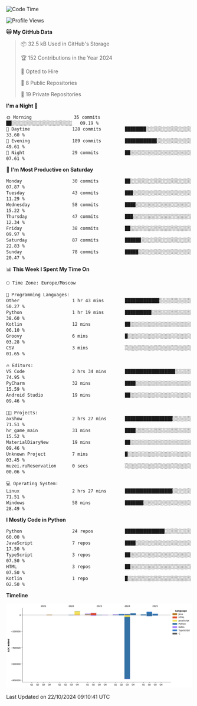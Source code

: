 <!--START_SECTION:waka-->
![Code Time](http://img.shields.io/badge/Code%20Time-535%20hrs%2039%20mins-blue)

![Profile Views](http://img.shields.io/badge/Profile%20Views-4-blue)

**🐱 My GitHub Data** 

> 📦 32.5 kB Used in GitHub's Storage 
 > 
> 🏆 152 Contributions in the Year 2024
 > 
> 💼 Opted to Hire
 > 
> 📜 8 Public Repositories 
 > 
> 🔑 19 Private Repositories 
 > 
**I'm a Night 🦉** 

```text
🌞 Morning                35 commits          ██░░░░░░░░░░░░░░░░░░░░░░░   09.19 % 
🌆 Daytime                128 commits         ████████░░░░░░░░░░░░░░░░░   33.60 % 
🌃 Evening                189 commits         ████████████░░░░░░░░░░░░░   49.61 % 
🌙 Night                  29 commits          ██░░░░░░░░░░░░░░░░░░░░░░░   07.61 % 
```
📅 **I'm Most Productive on Saturday** 

```text
Monday                   30 commits          ██░░░░░░░░░░░░░░░░░░░░░░░   07.87 % 
Tuesday                  43 commits          ███░░░░░░░░░░░░░░░░░░░░░░   11.29 % 
Wednesday                58 commits          ████░░░░░░░░░░░░░░░░░░░░░   15.22 % 
Thursday                 47 commits          ███░░░░░░░░░░░░░░░░░░░░░░   12.34 % 
Friday                   38 commits          ██░░░░░░░░░░░░░░░░░░░░░░░   09.97 % 
Saturday                 87 commits          ██████░░░░░░░░░░░░░░░░░░░   22.83 % 
Sunday                   78 commits          █████░░░░░░░░░░░░░░░░░░░░   20.47 % 
```


📊 **This Week I Spent My Time On** 

```text
🕑︎ Time Zone: Europe/Moscow

💬 Programming Languages: 
Other                    1 hr 43 mins        █████████████░░░░░░░░░░░░   50.27 % 
Python                   1 hr 19 mins        ██████████░░░░░░░░░░░░░░░   38.60 % 
Kotlin                   12 mins             ██░░░░░░░░░░░░░░░░░░░░░░░   06.10 % 
Groovy                   6 mins              █░░░░░░░░░░░░░░░░░░░░░░░░   03.28 % 
CSV                      3 mins              ░░░░░░░░░░░░░░░░░░░░░░░░░   01.65 % 

🔥 Editors: 
VS Code                  2 hrs 34 mins       ███████████████████░░░░░░   74.95 % 
PyCharm                  32 mins             ████░░░░░░░░░░░░░░░░░░░░░   15.59 % 
Android Studio           19 mins             ██░░░░░░░░░░░░░░░░░░░░░░░   09.46 % 

🐱‍💻 Projects: 
axShow                   2 hrs 27 mins       ██████████████████░░░░░░░   71.51 % 
hr_game_main             31 mins             ████░░░░░░░░░░░░░░░░░░░░░   15.52 % 
MaterialDiaryNew         19 mins             ██░░░░░░░░░░░░░░░░░░░░░░░   09.46 % 
Unknown Project          7 mins              █░░░░░░░░░░░░░░░░░░░░░░░░   03.45 % 
muzei.ruReservation      0 secs              ░░░░░░░░░░░░░░░░░░░░░░░░░   00.06 % 

💻 Operating System: 
Linux                    2 hrs 27 mins       ██████████████████░░░░░░░   71.51 % 
Windows                  58 mins             ███████░░░░░░░░░░░░░░░░░░   28.49 % 
```

**I Mostly Code in Python** 

```text
Python                   24 repos            ███████████████░░░░░░░░░░   60.00 % 
JavaScript               7 repos             ████░░░░░░░░░░░░░░░░░░░░░   17.50 % 
TypeScript               3 repos             ██░░░░░░░░░░░░░░░░░░░░░░░   07.50 % 
HTML                     3 repos             ██░░░░░░░░░░░░░░░░░░░░░░░   07.50 % 
Kotlin                   1 repo              █░░░░░░░░░░░░░░░░░░░░░░░░   02.50 % 
```



**Timeline**

![Lines of Code chart](https://raw.githubusercontent.com/adlemx/adlemx/main/assets/bar_graph.png)


 Last Updated on 22/10/2024 09:10:41 UTC
<!--END_SECTION:waka-->
